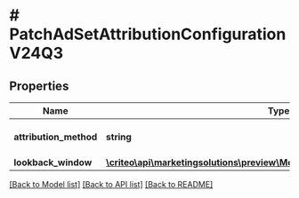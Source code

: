 # # PatchAdSetAttributionConfigurationV24Q3

## Properties

Name | Type | Description | Notes
------------ | ------------- | ------------- | -------------
**attribution_method** | **string** | The attribution method. | [optional]
**lookback_window** | [**\criteo\api\marketingsolutions\preview\Model\NillableLookbackWindowV24Q3**](NillableLookbackWindowV24Q3.md) |  | [optional]

[[Back to Model list]](../../README.md#models) [[Back to API list]](../../README.md#endpoints) [[Back to README]](../../README.md)
